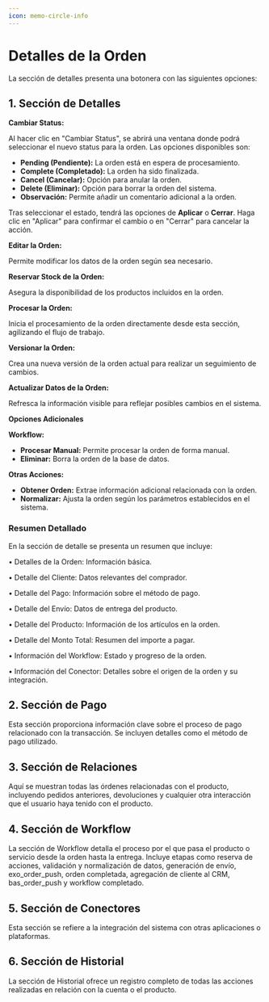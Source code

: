 ```yaml
---
icon: memo-circle-info
---
```


# Detalles de la Orden

La sección de detalles presenta una botonera con las siguientes opciones:

## **1. Sección de Detalles**

**Cambiar Status:**

Al hacer clic en "Cambiar Status", se abrirá una ventana donde podrá seleccionar el nuevo status para la orden. Las opciones disponibles son:

* **Pending (Pendiente):** La orden está en espera de procesamiento.
* **Complete (Completado):** La orden ha sido finalizada.
* **Cancel (Cancelar):** Opción para anular la orden.
* **Delete (Eliminar):** Opción para borrar la orden del sistema.
* **Observación:** Permite añadir un comentario adicional a la orden.

Tras seleccionar el estado, tendrá las opciones de **Aplicar** o **Cerrar**. Haga clic en "Aplicar" para confirmar el cambio o en "Cerrar" para cancelar la acción.

**Editar la Orden:**

Permite modificar los datos de la orden según sea necesario.

**Reservar Stock de la Orden:**

Asegura la disponibilidad de los productos incluidos en la orden.

**Procesar la Orden:**

Inicia el procesamiento de la orden directamente desde esta sección, agilizando el flujo de trabajo.

**Versionar la Orden:**

Crea una nueva versión de la orden actual para realizar un seguimiento de cambios.

**Actualizar Datos de la Orden:**

Refresca la información visible para reflejar posibles cambios en el sistema.

**Opciones Adicionales**

**Workflow:**

* **Procesar Manual:** Permite procesar la orden de forma manual.
* **Eliminar:** Borra la orden de la base de datos.

**Otras Acciones:**

* **Obtener Orden:** Extrae información adicional relacionada con la orden.
* **Normalizar:** Ajusta la orden según los parámetros establecidos en el sistema.

### **Resumen Detallado**

En la sección de detalle se presenta un resumen que incluye:

• Detalles de la Orden: Información básica.

• Detalle del Cliente: Datos relevantes del comprador.

• Detalle del Pago: Información sobre el método de pago.

• Detalle del Envío: Datos de entrega del producto.

• Detalle del Producto: Información de los artículos en la orden.

• Detalle del Monto Total: Resumen del importe a pagar.

• Información del Workflow: Estado y progreso de la orden.

• Información del Conector: Detalles sobre el origen de la orden y su integración.

## 2. Sección de Pago

Esta sección proporciona información clave sobre el proceso de pago relacionado con la transacción. Se incluyen detalles como el método de pago utilizado.

## 3. Sección de Relaciones

Aquí se muestran todas las órdenes relacionadas con el producto, incluyendo pedidos anteriores, devoluciones y cualquier otra interacción que el usuario haya tenido con el producto.

## 4. Sección de Workflow

La sección de Workflow detalla el proceso por el que pasa el producto o servicio desde la orden hasta la entrega. Incluye etapas como reserva de acciones, validación y normalización de datos, generación de envío, exo\_order\_push, orden completada, agregación de cliente al CRM, bas\_order\_push y workflow completado.

## 5. Sección de Conectores

Esta sección se refiere a la integración del sistema con otras aplicaciones o plataformas.

## 6. Sección de Historial

La sección de Historial ofrece un registro completo de todas las acciones realizadas en relación con la cuenta o el producto.
